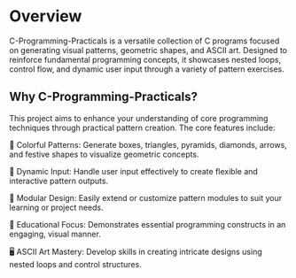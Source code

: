 # Overview

C-Programming-Practicals is a versatile collection of C programs focused on generating visual patterns, geometric shapes, and ASCII art. Designed to reinforce fundamental programming concepts, it showcases nested loops, control flow, and dynamic user input through a variety of pattern exercises.

## Why C-Programming-Practicals?

This project aims to enhance your understanding of core programming techniques through practical pattern creation. The core features include:

🎨 Colorful Patterns: Generate boxes, triangles, pyramids, diamonds, arrows, and festive shapes to visualize geometric concepts.

🔄 Dynamic Input: Handle user input effectively to create flexible and interactive pattern outputs.

🧩 Modular Design: Easily extend or customize pattern modules to suit your learning or project needs.

🚀 Educational Focus: Demonstrates essential programming constructs in an engaging, visual manner.

🖥️ ASCII Art Mastery: Develop skills in creating intricate designs using nested loops and control structures.
